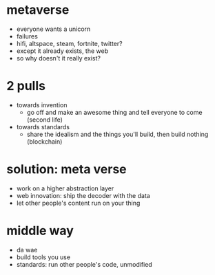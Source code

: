 # metaverse
  - everyone wants a unicorn
  - failures
  - hifi, altspace, steam, fortnite, twitter?
  - except it already exists, the web
  - so why doesn't it really exist?
# 2 pulls
  - towards invention
    - go off and make an awesome thing and tell everyone to come (second life)
  - towards standards
    - share the idealism and the things you'll build, then build nothing (blockchain)
# solution: meta verse
  - work on a higher abstraction layer
  - web innovation: ship the decoder with the data
  - let other people's content run on your thing
# middle way
  - da wae
  - build tools you use
  - standards: run other people's code, unmodified
